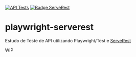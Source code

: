 [![API Tests](https://github.com/ltsuda/playwright-serverest/actions/workflows/main.yml/badge.svg)](https://github.com/ltsuda/playwright-serverest/actions/workflows/main.yml)
[![Badge ServeRest](https://img.shields.io/badge/API-ServeRest-green)](https://github.com/ServeRest/ServeRest/)

# playwright-serverest

Estudo de Teste de API utilizando Playwright/Test e [ServeRest](https://serverest.dev/)

WIP
